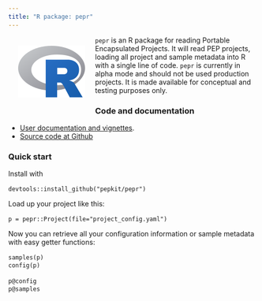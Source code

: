 ```yaml
---
title: "R package: pepr"
---
```


<img src="/img/logo_R.svg" alt="" style="float:left; margin:20px">

`pepr` is an R package for reading Portable Encapsulated Projects. It will read PEP projects, loading all project and sample metadata into R with a single line of code. `pepr` is currently in alpha mode and should not be used production projects. It is made available for conceptual and testing purposes only.

### Code and documentation

* [User documentation and vignettes](http://code.databio.org/pepr/).
* [Source code at Github](https://github.com/pepkit/pepr)

### Quick start

Install with 

```{r}
devtools::install_github("pepkit/pepr")
```

Load up your project like this:


```{R}
p = pepr::Project(file="project_config.yaml")
```

Now you can retrieve all your configuration information or sample metadata with easy getter functions:
```{R}
samples(p)
config(p)

p@config
p@samples
```


